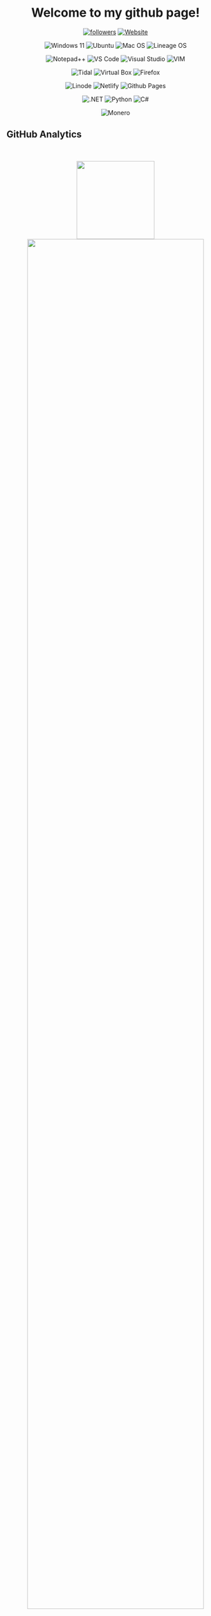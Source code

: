 <h1 align="center">
  Welcome to my github page!
</h1>
<p align="center">
  
<a href="https://github.com/itsfelk">
<img alt="followers" title="Follow me on Github" src="https://img.shields.io/github/followers/itsfelk?color=236ad3&labelColor=1155ba&style=for-the-badge&logo=github&label=Followers"/></a>
          
<a href="https://myepicwebsite.net">
<img alt="Website" title="Visit my Website" src="https://img.shields.io/website?label=myepicwebsite.net&style=for-the-badge&url=https://myepicwebsite.net"/></a>
<p align="center">

<p align="center">
<img title="Windows 11" src="https://img.shields.io/badge/Windows_11-0078d4?style=for-the-badge&logo=windows-11&logoColor=white"/></a>
<img title="Ubuntu" src="https://img.shields.io/badge/Ubuntu-E95420?style=for-the-badge&logo=ubuntu&logoColor=white"/></a>
<img title="Mac OS" src="https://img.shields.io/badge/mac%20os-000000?style=for-the-badge&logo=apple&logoColor=white"/></a>
<img title="Lineage OS" src="https://img.shields.io/badge/lineageos-167C80?style=for-the-badge&logo=lineageos&logoColor=white"/></a>

<p align="center">
<img title="Notepad++" src="https://img.shields.io/badge/Notepad++-90E59A.svg?style=for-the-badge&logo=notepad%2B%2B&logoColor=black"/></a>
<img title="VS Code" src="https://img.shields.io/badge/VSCode-0078D4?style=for-the-badge&logo=visual%20studio%20code&logoColor=white"/></a>
<img title="Visual Studio" src="https://img.shields.io/badge/Visual_Studio-5C2D91?style=for-the-badge&logo=visual%20studio&logoColor=white"/></a>
<img title="VIM" src="https://img.shields.io/badge/VIM-%2311AB00.svg?&style=for-the-badge&logo=vim&logoColor=white"/></a>

<p align="center">
<img title="Tidal" src="https://img.shields.io/badge/Tidal-000000?style=for-the-badge&logo=Tidal&logoColor=white"/></a>
<img title="Virtual Box" src="https://img.shields.io/badge/VirtualBox-21416b?style=for-the-badge&logo=VirtualBox&logoColor=white"/></a>
<img title="Firefox" src="https://img.shields.io/badge/Firefox_Browser-FF7139?style=for-the-badge&logo=Firefox-Browser&logoColor=white"/></a>

<p align="center">
<img title="Linode" src="https://img.shields.io/badge/Linode-00A95C?style=for-the-badge&logo=Linode&logoColor=white"/></a>
<img title="Netlify" src="https://img.shields.io/badge/Netlify-00C7B7?style=for-the-badge&logo=netlify&logoColor=white"/></a>
<img title="Github Pages" src="https://img.shields.io/badge/GitHub%20Pages-222222?style=for-the-badge&logo=GitHub%20Pages&logoColor=white"/></a>

<p align="center">
<img title=".NET" src="https://img.shields.io/badge/.NET-512BD4?style=for-the-badge&logo=dotnet&logoColor=white"/></a>
<img title="Python" src="https://img.shields.io/badge/Python-FFD43B?style=for-the-badge&logo=python&logoColor=blue"/></a>
<img title="C#" src="https://img.shields.io/badge/C%23-239120?style=for-the-badge&logo=c-sharp&logoColor=white"/></a>

<p align="center">
<img title="Monero" src="https://img.shields.io/badge/monero-FF6600?style=for-the-badge&logo=monero&logoColor=white"/></a>

 ## GitHub Analytics
 <br>

<p align="center">
<a href="https://github.com/itsfelk">
  <img height="180em" src="https://github-readme-stats.vercel.app/api?username=itsfelk&show_icons=true&theme=transparent&include_all_commits=true&count_private=true&hide_border=true"/>
  <img width="90%" src="https://github-readme-streak-stats.herokuapp.com/?user=itsfelk&show_icons=true&locale=en&layout=demo&theme=transparent&hide_border=true" />
</p>
</p>

why, because I wanted to?
